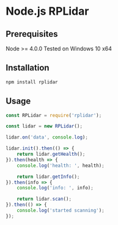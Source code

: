 # Node.js RPLidar

## Prerequisites

Node >= 4.0.0
Tested on Windows 10 x64

## Installation

```bash
npm install rplidar
```

## Usage

```js
const RPLidar = require('rplidar');

const lidar = new RPLidar();

lidar.on('data', console.log);

lidar.init().then(() => {
    return lidar.getHealth();
}).then(health => {
    console.log('health: ', health);

    return lidar.getInfo();
}).then(info => {
    console.log('info: ', info);

    return lidar.scan();
}).then(() => {
    console.log('started scanning');
});
```

